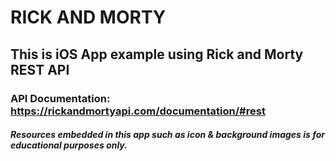 # RICK AND MORTY


## This is iOS App example using Rick and Morty REST API

### API Documentation: https://rickandmortyapi.com/documentation/#rest


##### Resources embedded in this app such as icon & background images is for educational purposes only.
